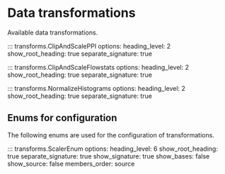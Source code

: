 # Data transformations
Available data transformations.

::: transforms.ClipAndScalePPI
    options:
        heading_level: 2
        show_root_heading: true
        separate_signature: true

::: transforms.ClipAndScaleFlowstats
    options:
        heading_level: 2
        show_root_heading: true
        separate_signature: true

::: transforms.NormalizeHistograms
    options:
        heading_level: 2
        show_root_heading: true
        separate_signature: true

## Enums for configuration
The following enums are used for the configuration of transformations.

::: transforms.ScalerEnum
    options:
        heading_level: 6
        show_root_heading: true
        separate_signature: true
        show_signature: true
        show_bases: false
        show_source: false
        members_order: source